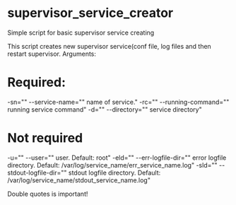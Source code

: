 # supervisor_service_creator
Simple script for basic supervisor service creating

This script creates new supervisor service(conf file, log files and then restart supervisor. Arguments:

# Required: 
-sn="" --service-name="" name of service."
-rc="" --running-command="" running service command"
-d="" --directory="" service directory"
# Not required
-u="" --user="" user. Default: root"
-eld="" --err-logfile-dir="" error logfile directory. Default: /var/log/service_name/err_service_name.log"
-sld="" --stdout-logfile-dir="" stdout logfile directory. Default: /var/log/service_name/stdout_service_name.log"

Double quotes is important!
